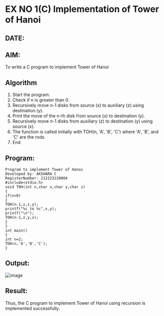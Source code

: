 # EX NO 1(C) Implementation of Tower of Hanoi
## DATE:
## AIM:
To write a C program to implement Tower of Hanoi

## Algorithm
1. Start the program.
2. Check if n is greater than 0.
3. Recursively move n-1 disks from source (x) to auxiliary (z) using destination (y).
4. Print the move of the n-th disk from source (x) to destination (y).
5. Recursively move n-1 disks from auxiliary (z) to destination (y) using source (x).
6. The function is called initially with TOH(n, 'A', 'B', 'C') where 'A', 'B', and 'C' are the rods.
7. End 

## Program:
```
Program to implement Tower of Hanoi
Developed by: AKSHARA C
RegisterNumber: 212223220004
#include<stdio.h>
void TOH(int n,char x,char y,char z)
{
if(n>0)
{
TOH(n-1,x,z,y);
printf("%c to %c",x,y);
printf("\n");
TOH(n-1,z,y,x);
}
}
int main()
{
int n=2; 
TOH(n,'A','B','C');
} 

```

## Output:

![image](https://github.com/user-attachments/assets/c04c30c2-6c1f-4d61-b4a7-ed57611793a5)


## Result:
Thus, the C program to implement Tower of Hanoi using recursion is implemented successfully.
